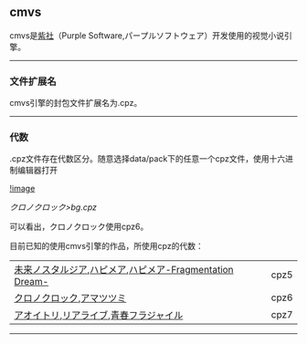 ## cmvs

cmvs是[紫社](https://vndb.org/p132)（Purple Software,パープルソフトウェア）开发使用的视觉小说引擎。

---
### 文件扩展名
cmvs引擎的封包文件扩展名为.cpz。


---

### 代数

.cpz文件存在代数区分。随意选择data/pack下的任意一个cpz文件，使用十六进制编辑器打开  

[!image](/asset/cmvs/代数.jpg)  

*クロノクロック>bg.cpz*  

可以看出，クロノクロック使用cpz6。

目前已知的使用cmvs引擎的作品，所使用cpz的代数：  

|||
|---|---|
|[未来ノスタルジア](https://vndb.org/v6747),[ハピメア](https://vndb.org/v10957),[ハピメア-Fragmentation Dream-](https://vndb.org/v13108)|cpz5|
|[クロノクロック](https://vndb.org/v16208),[アマツツミ](https://vndb.org/v18852)|cpz6|
|[アオイトリ](https://vndb.org/v21523),[リアライブ](https://vndb.org/v24725),[青春フラジャイル](https://vndb.org/v28304)|cpz7|


---

